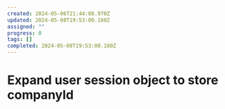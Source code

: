 ```yaml
---
created: 2024-05-06T21:44:08.970Z
updated: 2024-05-08T19:53:00.180Z
assigned: ""
progress: 0
tags: []
completed: 2024-05-08T19:53:00.180Z
---
```


# Expand user session object to store companyId
